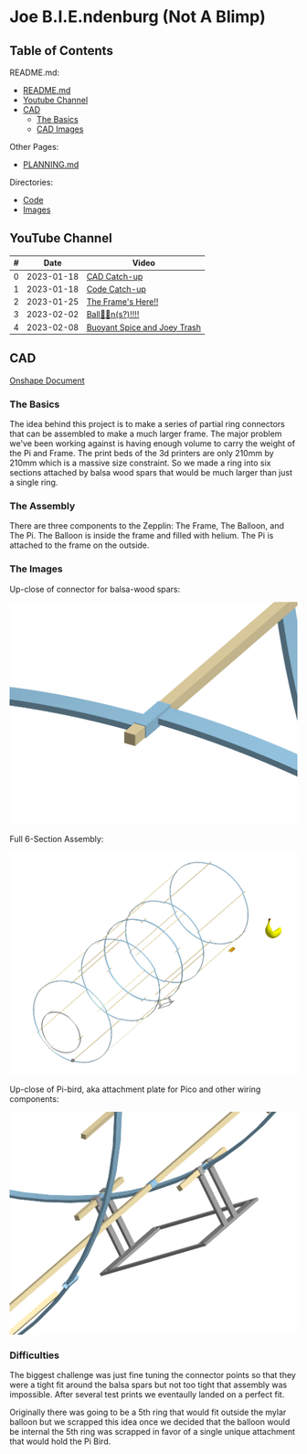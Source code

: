 # Joe B.I.E.ndenburg (Not A Blimp)

## Table of Contents

README.md:

- [README.md](/README.md)
- [Youtube Channel](#youtube-channel)
- [CAD](#cad)
  - [The Basics](#the-basics)
  - [CAD Images](#the-images)

Other Pages:

- [PLANNING.md](/PLANNING.md)

Directories:

- [Code](/Code/)
- [Images](/Images/)

## YouTube Channel

| #   | Date       | Video                                                        |
| --- | ---------- | ------------------------------------------------------------ |
| 0   | 2023-01-18 | [CAD Catch-up](https://youtu.be/xfZlytLQ_GU)                 |
| 1   | 2023-01-18 | [Code Catch-up](https://youtu.be/OjiJY7ihrKs)                |
| 2   | 2023-01-25 | [The Frame's Here!!](https://youtu.be/7JANqRXmuZ0)           |
| 3   | 2023-02-02 | [Ball🎈🎈n(s?)!!!!](https://youtu.be/61AMVDbxwmk)            |
| 4   | 2023-02-08 | [Buoyant Spice and Joey Trash](https://youtu.be/qYgovjCG950) |

## CAD

[Onshape Document](https://cvilleschools.onshape.com/documents/03b6c87fd63f0cfe1abe3b9f/w/c0d37a57fae264806faea58d/e/ea3240c36bb4a6a681fb9b2a)

### The Basics

The idea behind this project is to make a series of partial ring connectors that can be assembled to make a much larger frame. The major problem we've been working against is having enough volume to carry the weight of the Pi and Frame. The print beds of the 3d printers are only 210mm by 210mm which is a massive size constraint. So we made a ring into six sections attached by balsa wood spars that would be much larger than just a single ring.

### The Assembly 

There are three components to the Zepplin: The Frame, The Balloon, and The Pi. The Balloon is inside the frame and filled with helium. The Pi is attached to the frame on the outside. 

### The Images

Up-close of connector for balsa-wood spars:

![Balsa-wood Spar Connector](/Images/Spar-Connector.png)

Full 6-Section Assembly:

![6-Section Assembly](/Images/6-Section-Assembly.png)

Up-close of Pi-bird, aka attachment plate for Pico and other wiring components:

![Pi Bird](/Images/Pi-Bird.png)

### Difficulties 

The biggest challenge was just fine tuning the connector points so that they were a tight fit around the balsa spars but not too tight that assembly was impossible. After several test prints we eventaully landed on a perfect fit. 

Originally there was going to be a 5th ring that would fit outside the mylar balloon but we scrapped this idea once we decided that the balloon would be internal the 5th ring was scrapped in favor of a single unique attachment that would hold the Pi Bird. 

